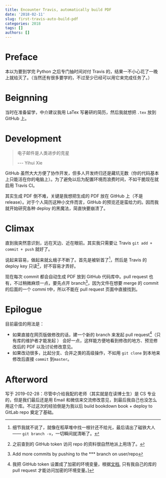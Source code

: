 ```yaml
---
title: Encounter Travis, automatically build PDF
date: '2018-02-11'
slug: first-travis-auto-build-pdf
categories: 2018
tags: []
authors: []
---
```




# Preface

本以为要到学完 Python 之后专门抽时间对付 Travis 的，结果一不小心花了一晚上就给灭了。（当然还有很多要学的，不过至少已经可以用它来完成任务了。）



# Beignning

当时在准备留学，中介建议我用 LaTex 写暑研的简历，然后我就想把 `.tex` 放到 GitHub 上。



# Development

> 电子邮件是人类进步的克星
> 
> --- Yihui Xie

GitHub 虽然大大方便了协作开发，但多人开发终归还是藏坑无数（你的代码基本上只能活在你的电脑上）。为了避免以后为配置环境而浪费时间，不如干脆现在就启用 Travis CI。


其实生成 PDF 倒不难，关键是我想把生成的 PDF 放在 GitHub 上（不是 release）。对于个人简历这种小文件而言，GitHub 的预览还是蛮给力的。因而我就开始研究各种 deploy 的黑魔法，简直快要崩溃了。



# Climax

直到我突然意识到，远在天边、近在眼前。其实我只需要让 Travis `git add + commit + push` 就好了。

说起来容易，做起来就幺蛾子不断了。首先是被斩首了[^1]，然后是 Travis 的 deploy key 只读[^2]，好不容易才弄好。

现在每次 commit 都会自动生成 PDF 放到 GitHub 代码库中。pull request 也有，不过稍微麻烦一点，要先点开 branch[^3]，因为文件在想要 merge 的 commit 的后面的一个 commi t中，所以不能在 pull request 页面中直接找到。

[^1]: 细节我就不说了，就像在稻草堆中找一根针还不给光，最后请出了磁铁大人—— `git branch -v`，一切瞬间就清晰了。
[^2]: 之前查到的 GitHub token 访问 repo 的资料很自然地派上用场了。
[^3]: Add more commits by pushing to the *** branch on user/repo 



# Epilogue

目前最佳的用法是：

- 如果直接在网页版做修改的话，建一个新的 branch 来发起 pull request[^4]（只有库的维护者才能发起 ） 会好一点，这样能方便地看到修改的地方、预览修改后的 PDF 以及讨论修改意见。
- 如果改动很多，比起分支、合并之类的高级操作，不如用 `git clone` 到本地来修改后直接 `commit` 到`master`。
[^4]: 我把 GitHub token 设置成了加密的环境变量，根据[文档](https://docs.travis-ci.com/user/pull-requests/#Pull-Requests-and-Security-Restrictions), 只有我自己的库的 pull request 才能访问加密的环境变量。]



# Afterword

写于 2019-02-28：尽管中介给我配的老师（其实就是在读博士生）是 CS 专业的，但是我们最后还是用 Email 和微信来交流修改意见，到最后我自己也没怎么用这个库。不过这次的经验倒是为我以后 build bookdown book + deploy to GitLab repo 奠定了基础。

